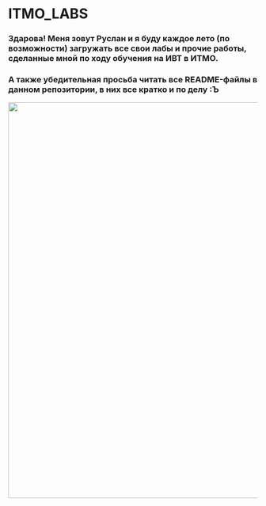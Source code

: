 # ITMO_LABS

### Здарова! Меня зовут Руслан и я буду каждое лето (по возможности) загружать все свои лабы и прочие работы, сделанные мной по ходу обучения на ИВТ в ИТМО.
### А также убедительная просьба читать все README-файлы в данном репозитории, в них все кратко и по делу :Ъ

<div align="center">
  <img src="https://e-cis.info/upload/iblock/1c9/dbo2kyrmcepvon3zdmpjblxvh6388qbc.jpg" width="800">
</div>